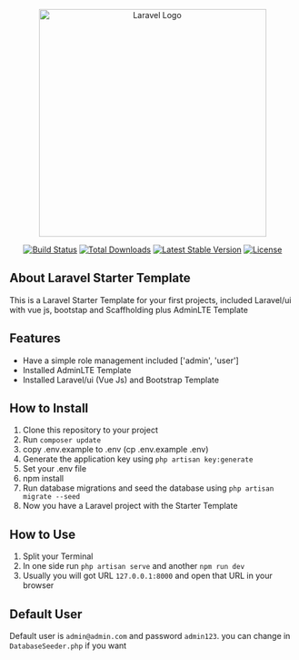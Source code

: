 <p align="center"><a href="https://laravel.com" target="_blank"><img src="https://raw.githubusercontent.com/laravel/art/master/logo-lockup/5%20SVG/2%20CMYK/1%20Full%20Color/laravel-logolockup-cmyk-red.svg" width="400" alt="Laravel Logo"></a></p>

<p align="center">
<a href="https://github.com/laravel/framework/actions"><img src="https://github.com/laravel/framework/workflows/tests/badge.svg" alt="Build Status"></a>
<a href="https://packagist.org/packages/laravel/framework"><img src="https://img.shields.io/packagist/dt/laravel/framework" alt="Total Downloads"></a>
<a href="https://packagist.org/packages/laravel/framework"><img src="https://img.shields.io/packagist/v/laravel/framework" alt="Latest Stable Version"></a>
<a href="https://packagist.org/packages/laravel/framework"><img src="https://img.shields.io/packagist/l/laravel/framework" alt="License"></a>
</p>

## About Laravel Starter Template

This is a Laravel Starter Template for your first projects, included Laravel/ui with vue js, bootstap and Scaffholding plus AdminLTE Template

## Features

<ul>
  <li>Have a simple role management included ['admin', 'user']</li>
  <li>Installed AdminLTE Template</li>
  <li>Installed Laravel/ui (Vue Js) and Bootstrap Template</li>
</ul>

## How to Install

1. Clone this repository to your project
2. Run `composer update`
3. copy .env.example to .env (cp .env.example .env)
4. Generate the application key using `php artisan key:generate`
5. Set your .env file
6. npm install
7. Run database migrations and seed the database using `php artisan migrate --seed`
8. Now you have a Laravel project with the Starter Template

## How to Use

1. Split your Terminal
2. In one side run `php artisan serve` and another `npm run dev`
3. Usually you will got URL `127.0.0.1:8000` and open that URL in your browser

## Default User

Default user is `admin@admin.com` and password `admin123`. you can change in `DatabaseSeeder.php` if you want
